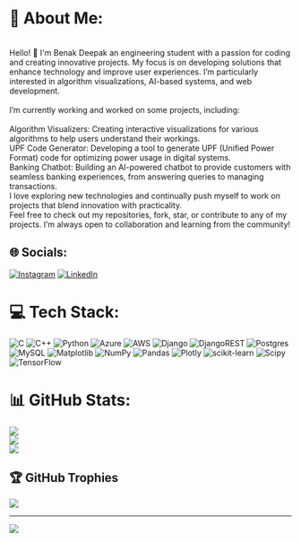 # 💫 About Me:
<br>Hello! 👋 I'm Benak Deepak an engineering student with a passion for coding and creating innovative projects. My focus is on developing solutions that enhance technology and improve user experiences. I’m particularly interested in algorithm visualizations, AI-based systems, and web development.<br><br>I’m currently working and worked on some projects, including:<br><br>Algorithm Visualizers: Creating interactive visualizations for various algorithms to help users understand their workings.<br>UPF Code Generator: Developing a tool to generate UPF (Unified Power Format) code for optimizing power usage in digital systems.<br>Banking Chatbot: Building an AI-powered chatbot to provide customers with seamless banking experiences, from answering queries to managing transactions.<br>I love exploring new technologies and continually push myself to work on projects that blend innovation with practicality. <br>Feel free to check out my repositories, fork, star, or contribute to any of my projects. I’m always open to collaboration and learning from the community!


## 🌐 Socials:
[![Instagram](https://img.shields.io/badge/Instagram-%23E4405F.svg?logo=Instagram&logoColor=white)](https://instagram.com/benakdeepak) [![LinkedIn](https://img.shields.io/badge/LinkedIn-%230077B5.svg?logo=linkedin&logoColor=white)](https://linkedin.com/in/benakdeepak) 

# 💻 Tech Stack:
![C](https://img.shields.io/badge/c-%2300599C.svg?style=for-the-badge&logo=c&logoColor=white) ![C++](https://img.shields.io/badge/c++-%2300599C.svg?style=for-the-badge&logo=c%2B%2B&logoColor=white) ![Python](https://img.shields.io/badge/python-3670A0?style=for-the-badge&logo=python&logoColor=ffdd54) ![Azure](https://img.shields.io/badge/azure-%230072C6.svg?style=for-the-badge&logo=microsoftazure&logoColor=white) ![AWS](https://img.shields.io/badge/AWS-%23FF9900.svg?style=for-the-badge&logo=amazon-aws&logoColor=white) ![Django](https://img.shields.io/badge/django-%23092E20.svg?style=for-the-badge&logo=django&logoColor=white) ![DjangoREST](https://img.shields.io/badge/DJANGO-REST-ff1709?style=for-the-badge&logo=django&logoColor=white&color=ff1709&labelColor=gray) ![Postgres](https://img.shields.io/badge/postgres-%23316192.svg?style=for-the-badge&logo=postgresql&logoColor=white) ![MySQL](https://img.shields.io/badge/mysql-4479A1.svg?style=for-the-badge&logo=mysql&logoColor=white) ![Matplotlib](https://img.shields.io/badge/Matplotlib-%23ffffff.svg?style=for-the-badge&logo=Matplotlib&logoColor=black) ![NumPy](https://img.shields.io/badge/numpy-%23013243.svg?style=for-the-badge&logo=numpy&logoColor=white) ![Pandas](https://img.shields.io/badge/pandas-%23150458.svg?style=for-the-badge&logo=pandas&logoColor=white) ![Plotly](https://img.shields.io/badge/Plotly-%233F4F75.svg?style=for-the-badge&logo=plotly&logoColor=white) ![scikit-learn](https://img.shields.io/badge/scikit--learn-%23F7931E.svg?style=for-the-badge&logo=scikit-learn&logoColor=white) ![Scipy](https://img.shields.io/badge/SciPy-%230C55A5.svg?style=for-the-badge&logo=scipy&logoColor=%white) ![TensorFlow](https://img.shields.io/badge/TensorFlow-%23FF6F00.svg?style=for-the-badge&logo=TensorFlow&logoColor=white)
# 📊 GitHub Stats:
![](https://github-readme-stats.vercel.app/api?username=benakdeepak&theme=dark&hide_border=false&include_all_commits=false&count_private=false)<br/>
![](https://github-readme-streak-stats.herokuapp.com/?user=benakdeepak&theme=dark&hide_border=false)<br/>
![](https://github-readme-stats.vercel.app/api/top-langs/?username=benakdeepak&theme=dark&hide_border=false&include_all_commits=false&count_private=false&layout=compact)

## 🏆 GitHub Trophies
![](https://github-profile-trophy.vercel.app/?username=benakdeepak&theme=radical&no-frame=false&no-bg=true&margin-w=4)

---
[![](https://visitcount.itsvg.in/api?id=benakdeepak&icon=5&color=0)](https://visitcount.itsvg.in)

<!-- Proudly created with GPRM ( https://gprm.itsvg.in ) -->
